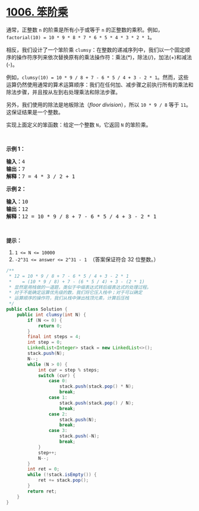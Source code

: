 # [1006. 笨阶乘](https://leetcode-cn.com/problems/clumsy-factorial/)



<div class="content__1Y2H"><div class="notranslate"><p>通常，正整数 <code>n</code> 的阶乘是所有小于或等于 <code>n</code> 的正整数的乘积。例如，<code>factorial(10) = 10 * 9 * 8 * 7 * 6 * 5 * 4 * 3 * 2 * 1</code>。</p>

<p>相反，我们设计了一个笨阶乘 <code>clumsy</code>：在整数的递减序列中，我们以一个固定顺序的操作符序列来依次替换原有的乘法操作符：乘法(*)，除法(/)，加法(+)和减法(-)。</p>

<p>例如，<code>clumsy(10) = 10 * 9 / 8 + 7 - 6 * 5 / 4 + 3 - 2 * 1</code>。然而，这些运算仍然使用通常的算术运算顺序：我们在任何加、减步骤之前执行所有的乘法和除法步骤，并且按从左到右处理乘法和除法步骤。</p>

<p>另外，我们使用的除法是地板除法（<em>floor division</em>），所以&nbsp;<code>10 * 9 / 8</code>&nbsp;等于&nbsp;<code>11</code>。这保证结果是一个整数。</p>

<p>实现上面定义的笨函数：给定一个整数 <code>N</code>，它返回 <code>N</code> 的笨阶乘。</p>

<p>&nbsp;</p>

<p><strong>示例 1：</strong></p>

<pre><strong>输入：</strong>4
<strong>输出：</strong>7
<strong>解释：</strong>7 = 4 * 3 / 2 + 1
</pre>

<p><strong>示例 2：</strong></p>

<pre><strong>输入：</strong>10
<strong>输出：</strong>12
<strong>解释：</strong>12 = 10 * 9 / 8 + 7 - 6 * 5 / 4 + 3 - 2 * 1
</pre>

<p>&nbsp;</p>

<p><strong>提示：</strong></p>

<ol>
	<li><code>1 &lt;= N &lt;= 10000</code></li>
	<li><code>-2^31 &lt;= answer &lt;= 2^31 - 1</code>&nbsp; （答案保证符合 32 位整数。）</li>
</ol>


```java
/**
 * 12 = 10 * 9 / 8 + 7 - 6 * 5 / 4 + 3 - 2 * 1
 *    = (10 * 9 / 8) + 7 - (6 * 5 / 4) + 3 - (2 * 1)
 * 显然是用栈做的一道题，类似于中缀表达式转后缀表达式的处理过程。
 * 对于不能确定运算优先级的数，我们将它压入栈中；对于可以确定
 * 运算顺序的操作符，我们从栈中弹出栈顶元素，计算后压栈
 */
public class Solution {
    public int clumsy(int N) {
        if (N <= 0) {
            return 0;
        }
        final int steps = 4;
        int step = 0;
        LinkedList<Integer> stack = new LinkedList<>();
        stack.push(N);
        N--;
        while (N > 0) {
            int cur = step % steps;
            switch (cur) {
                case 0:
                    stack.push(stack.pop() * N);
                    break;
                case 1:
                    stack.push(stack.pop() / N);
                    break;
                case 2:
                    stack.push(N);
                    break;
                case 3:
                    stack.push(-N);
                    break;
            }
            step++;
            N--;
        }
        int ret = 0;
        while (!stack.isEmpty()) {
            ret += stack.pop();
        }
        return ret;
    }
}
```